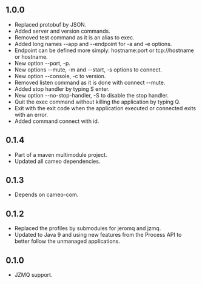 1.0.0
-----

* Replaced protobuf by JSON.
* Added server and version commands.
* Removed test command as it is an alias to exec.
* Added long names --app and --endpoint for -a and -e options.
* Endpoint can be defined more simply: hostname:port or tcp://hostname or hostname.
* New option --port, -p.
* New options --mute, -m and --start, -s options to connect.
* New option --console, -c to version.
* Removed listen command as it is done with connect --mute.
* Added stop handler by typing S enter.
* New option --no-stop-handler, -S to disable the stop handler.
* Quit the exec command without killing the application by typing Q.
* Exit with the exit code when the application executed or connected exits with an error.
* Added command connect with id.

0.1.4
-----

* Part of a maven multimodule project.
* Updated all cameo dependencies.

0.1.3
-----

* Depends on cameo-com.

0.1.2
-----

* Replaced the profiles by submodules for jeromq and jzmq.
* Updated to Java 9 and using new features from the Process API to better follow the unmanaged applications.

0.1.0
-----

* JZMQ support.
